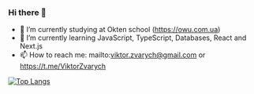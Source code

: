 ### Hi there 👋

- 🔭 I’m currently studying at Okten school (https://owu.com.ua)
- 🌱 I’m currently learning JavaScript, TypeScript, Databases, React and Next.js
- 📫 How to reach me: mailto:viktor.zvarych@gmail.com or https://t.me/ViktorZvarych

[![Top Langs](https://github-readme-stats.vercel.app/api/top-langs/?username=ViktorZvarych)](https://github.com/ViktorZvarych/github-readme-stats)
